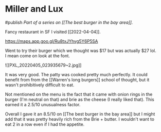 # Miller and Lux
#publish 
_Part of a series on [[The best burger in the bay area]]._

Fancy restaurant in SF I visited [[2022-04-04]].

https://maps.app.goo.gl/Ru8txJYhvg5Y6P5SA

Went to try their burger which we thought was $17 but was actually $27 lol. I mean come on look at the font.

![[PXL_20220405_023935679~2.jpg]]

It was very good. The patty was cooked pretty much perfectly. It could benefit from from the [[Warren's long burgers]] school of thought, but it wasn't prohibitively difficult to eat.

Not mentioned on the menu is the fact that it came with onion rings in the burger (I'm neutral on that) and brie as the cheese (I really liked that). This earned it a 2.5/10 unusualness factor.

Overall I gave it an 8.5/10 on [[The best burger in the bay area]] but I might add that it was pretty heavily rich from the Brie + butter. I wouldn't want to eat 2 in a row even if I had the appetite.
